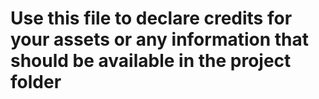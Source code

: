 # Use this file to declare credits for your assets or any information that should be available in the project folder

